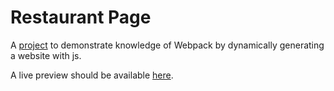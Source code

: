 # Restaurant Page

A [project](https://www.theodinproject.com/lessons/node-path-javascript-restaurant-page)
to demonstrate knowledge of Webpack by dynamically generating a website with js.

A live preview should be available
[here](https://midhunpradeep.github.io/odin-restaurant-page/).
